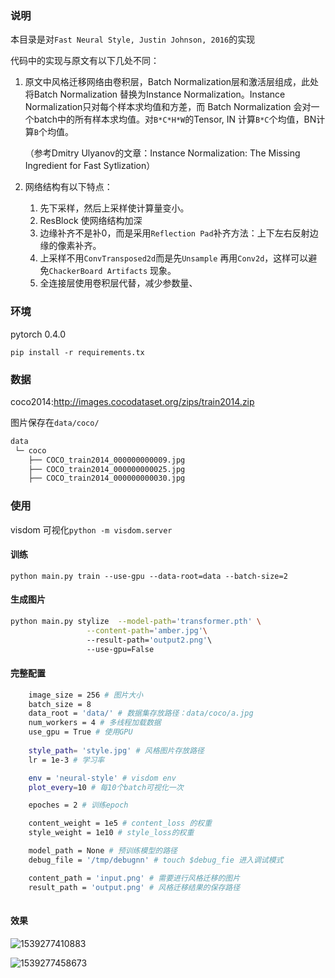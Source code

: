 ### 说明

本目录是对`Fast Neural Style, Justin Johnson, 2016`的实现

代码中的实现与原文有以下几处不同：

1. 原文中风格迁移网络由卷积层，Batch Normalization层和激活层组成，此处将Batch Normalization 替换为Instance Normalization。Instance Normalization只对每个样本求均值和方差，而 Batch Normalization 会对一个batch中的所有样本求均值。对`B*C*H*W`的Tensor, IN 计算`B*C`个均值，BN计算`B`个均值。

   （参考Dmitry Ulyanov的文章：Instance Normalization: The Missing Ingredient for Fast Sytlization）

2. 网络结构有以下特点：

   1. 先下采样，然后上采样使计算量变小。
   2. ResBlock 使网络结构加深
   3. 边缘补齐不是补0，而是采用`Reflection Pad`补齐方法：上下左右反射边缘的像素补齐。
   4. 上采样不用`ConvTransposed2d`而是先`Unsample` 再用`Conv2d`，这样可以避免`ChackerBoard Artifacts` 现象。
   5. 全连接层使用卷积层代替，减少参数量、

### 环境

pytorch 0.4.0

`pip install -r requirements.tx`

### 数据

coco2014:http://images.cocodataset.org/zips/train2014.zip

图片保存在`data/coco/`

```Bash
data
 └─ coco
    ├── COCO_train2014_000000000009.jpg
    ├── COCO_train2014_000000000025.jpg
    ├── COCO_train2014_000000000030.jpg
```

### 使用

visdom 可视化`python -m visdom.server`

#### 训练

`python main.py train --use-gpu --data-root=data --batch-size=2`

#### 生成图片

```bash
python main.py stylize  --model-path='transformer.pth' \
                 --content-path='amber.jpg'\  
                 --result-path='output2.png'\  
                 --use-gpu=False
```

#### 完整配置

```bash
	image_size = 256 # 图片大小
    batch_size = 8  
    data_root = 'data/' # 数据集存放路径：data/coco/a.jpg
    num_workers = 4 # 多线程加载数据
    use_gpu = True # 使用GPU
    
    style_path= 'style.jpg' # 风格图片存放路径
    lr = 1e-3 # 学习率

    env = 'neural-style' # visdom env
    plot_every=10 # 每10个batch可视化一次

    epoches = 2 # 训练epoch

    content_weight = 1e5 # content_loss 的权重 
    style_weight = 1e10 # style_loss的权重

    model_path = None # 预训练模型的路径
    debug_file = '/tmp/debugnn' # touch $debug_fie 进入调试模式 

    content_path = 'input.png' # 需要进行风格迁移的图片
    result_path = 'output.png' # 风格迁移结果的保存路径
   
```

#### 效果

![1539277410883](/home/huo/.config/Typora/typora-user-images/1539277410883.png)

![1539277458673](/home/huo/.config/Typora/typora-user-images/1539277458673.png)

### 